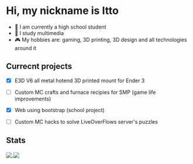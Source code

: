 # **Hi, my nickname is Itto**

- 🏫 I am currently a high school student
- 📖 I study multimedia
- 🎮 My hobbies are: gaming, 3D printing, 3D design and all technologies around it


## Currecnt projects
- [x] E3D V6 all metal hotend 3D printed mount for Ender 3
- [ ] Custom MC crafts and furnace recipies for SMP (game life improvements)
- [x] Web using bootstrap (school project)
- [ ] Custom MC hacks to solve LiveOverFlows server's puzzles


## Stats
<a href="https://github.com/IttoHaru">
  <img align="center" src="https://github-readme-stats.vercel.app/api?username=IttoHaru&show_icons=true&theme=codeSTACKr" />
</a>
<a href="https://github.com/IttoHaru">
  <img align="center" src="https://github-readme-stats.vercel.app/api/top-langs/?username=IttoHaru&theme=codeSTACKr" />
</a>
